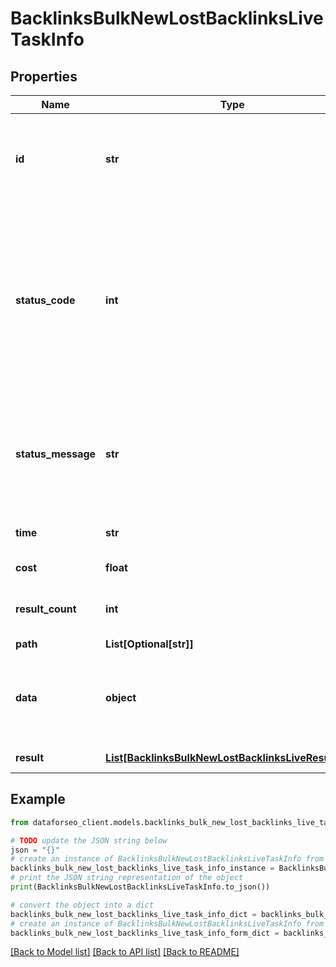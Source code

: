 # BacklinksBulkNewLostBacklinksLiveTaskInfo


## Properties

Name | Type | Description | Notes
------------ | ------------- | ------------- | -------------
**id** | **str** | task identifier unique task identifier in our system in the UUID format | [optional] 
**status_code** | **int** | status code of the task generated by DataForSEO, can be within the following range: 10000-60000 you can find the full list of the response codes here | [optional] 
**status_message** | **str** | informational message of the task you can find the full list of general informational messages here | [optional] 
**time** | **str** | execution time, seconds | [optional] 
**cost** | **float** | total tasks cost, USD | [optional] 
**result_count** | **int** | number of elements in the result array | [optional] 
**path** | **List[Optional[str]]** | URL path | [optional] 
**data** | **object** | contains the same parameters that you specified in the POST request | [optional] 
**result** | [**List[BacklinksBulkNewLostBacklinksLiveResultInfo]**](BacklinksBulkNewLostBacklinksLiveResultInfo.md) | array of results | [optional] 

## Example

```python
from dataforseo_client.models.backlinks_bulk_new_lost_backlinks_live_task_info import BacklinksBulkNewLostBacklinksLiveTaskInfo

# TODO update the JSON string below
json = "{}"
# create an instance of BacklinksBulkNewLostBacklinksLiveTaskInfo from a JSON string
backlinks_bulk_new_lost_backlinks_live_task_info_instance = BacklinksBulkNewLostBacklinksLiveTaskInfo.from_json(json)
# print the JSON string representation of the object
print(BacklinksBulkNewLostBacklinksLiveTaskInfo.to_json())

# convert the object into a dict
backlinks_bulk_new_lost_backlinks_live_task_info_dict = backlinks_bulk_new_lost_backlinks_live_task_info_instance.to_dict()
# create an instance of BacklinksBulkNewLostBacklinksLiveTaskInfo from a dict
backlinks_bulk_new_lost_backlinks_live_task_info_form_dict = backlinks_bulk_new_lost_backlinks_live_task_info.from_dict(backlinks_bulk_new_lost_backlinks_live_task_info_dict)
```
[[Back to Model list]](../README.md#documentation-for-models) [[Back to API list]](../README.md#documentation-for-api-endpoints) [[Back to README]](../README.md)


